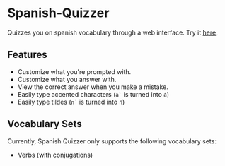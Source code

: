 # Spanish-Quizzer
Quizzes you on spanish vocabulary through a web interface.
Try it [here](https://sites.google.com/view/Spanish-Quizzer).

## Features
- Customize what you're prompted with.
- Customize what you answer with.
- View the correct answer when you make a mistake.
- Easily type accented characters (``` a` ``` is turned into ```á```)
- Easily type tildes (``` n` ``` is turned into ```ñ```)

## Vocabulary Sets
Currently, Spanish Quizzer only supports the following vocabulary sets:
- Verbs (with conjugations)
